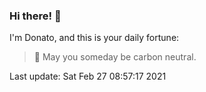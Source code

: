 ### Hi there! 👋 

I'm Donato, and this is your daily fortune:

> 🥠 May you someday be carbon neutral.

Last update: Sat Feb 27 08:57:17 2021